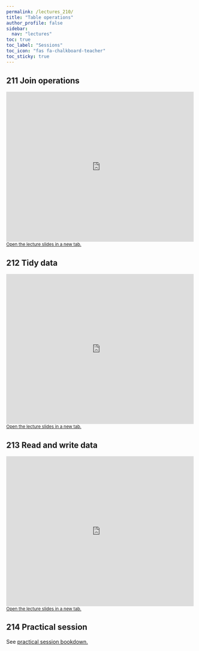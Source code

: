 ```yaml
---
permalink: /lectures_210/
title: "Table operations"
author_profile: false
sidebar:
  nav: "lectures"
toc: true
toc_label: "Sessions"
toc_icon: "fas fa-chalkboard-teacher"
toc_sticky: true
---
```



## 211 Join operations

<div style="position: relative; width: 500px; height: 400px;">
<iframe src="https://sdesabbata.github.io/granolarr/lectures/html/211_L_DataJoin.html" title="211_L_DataJoin" frameborder="0" style="width: 1000px; height: 800px; -webkit-transform: scale(0.5) translate(-500px,-400px);-moz-transform: scale(0.5) translate(-500px,-400px); "></iframe>
</div>

<small>
<a href="https://sdesabbata.github.io/granolarr/lectures/html/211_L_DataJoin" target="_blank">Open the lecture slides in a new tab.</a>
</small>

## 212 Tidy data

<div style="position: relative; width: 500px; height: 400px;">
<iframe src="https://sdesabbata.github.io/granolarr/lectures/html/212_L_TidyData.html" title="212_L_TidyData" frameborder="0" style="width: 1000px; height: 800px; -webkit-transform: scale(0.5) translate(-500px,-400px);-moz-transform: scale(0.5) translate(-500px,-400px); "></iframe>
</div>

<small>
<a href="https://sdesabbata.github.io/granolarr/lectures/html/212_L_TidyData" target="_blank">Open the lecture slides in a new tab.</a>
</small>

## 213 Read and write data

<div style="position: relative; width: 500px; height: 400px;">
<iframe src="https://sdesabbata.github.io/granolarr/lectures/html/213_L_ReadWrite.html" title="213_L_ReadWrite" frameborder="0" style="width: 1000px; height: 800px; -webkit-transform: scale(0.5) translate(-500px,-400px);-moz-transform: scale(0.5) translate(-500px,-400px); "></iframe>
</div>

<small>
<a href="https://sdesabbata.github.io/granolarr/lectures/html/213_L_ReadWrite" target="_blank">Open the lecture slides in a new tab.</a>
</small>

## 214 Practical session

See <a href="https://sdesabbata.github.io/granolarr/practicals/bookdown/data-wrangling-pt-2" target="_blank">practical session bookdown.</a>

